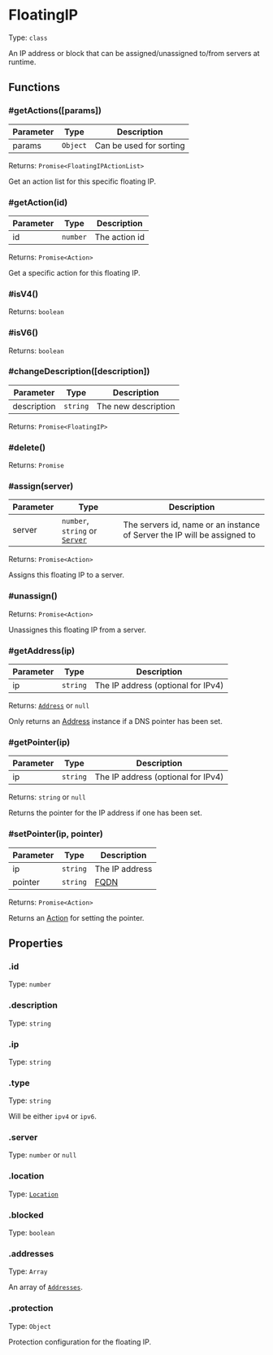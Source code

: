 # FloatingIP

Type: `class`

An IP address or block that can be assigned/unassigned to/from servers at runtime.

## Functions

### \#getActions([params])

| Parameter | Type     | Description             |
| --------- | -------- | ----------------------- |
| params    | `Object` | Can be used for sorting |

Returns: `Promise<FloatingIPActionList>`

Get an action list for this specific floating IP.

### \#getAction(id)

| Parameter | Type     | Description   |
| --------- | -------- | ------------- |
| id        | `number` | The action id |

Returns: `Promise<Action>`

Get a specific action for this floating IP.

### \#isV4()

Returns: `boolean`

### \#isV6()

Returns: `boolean`

### \#changeDescription([description])

| Parameter   | Type     | Description         |
| ----------- | -------- | ------------------- |
| description | `string` | The new description |

Returns: `Promise<FloatingIP>`

### \#delete()

Returns: `Promise`

### \#assign(server)

| Parameter | Type                                        | Description                                                              |
| --------- | ------------------------------------------- | ------------------------------------------------------------------------ |
| server    | `number`, `string` or [`Server`](../servers/server.md) | The servers id, name or an instance of Server the IP will be assigned to |

Returns: `Promise<Action>`

Assigns this floating IP to a server.

### \#unassign()

Returns: `Promise<Action>`

Unassignes this floating IP from a server.

### \#getAddress(ip)

| Parameter | Type     | Description                        |
| --------- | -------- | ---------------------------------- |
| ip        | `string` | The IP address (optional for IPv4) |

Returns: [`Address`](../misc/address.md) or `null`

Only returns an [Address](../misc/address.md) instance if a DNS pointer has been set.

### \#getPointer(ip)

| Parameter | Type     | Description                        |
| --------- | -------- | ---------------------------------- |
| ip        | `string` | The IP address (optional for IPv4) |

Returns: `string` or `null`

Returns the pointer for the IP address if one has been set.

### \#setPointer(ip, pointer)

| Parameter | Type     | Description                                                       |
| --------- | -------- | ----------------------------------------------------------------- |
| ip        | `string` | The IP address                                                    |
| pointer   | `string` | [FQDN](https://en.wikipedia.org/wiki/Fully_qualified_domain_name) |

Returns: `Promise<Action>`

Returns an [Action](../actions/action.md) for setting the pointer.

## Properties

### .id

Type: `number`

### .description

Type: `string`

### .ip

Type: `string`

### .type

Type: `string`

Will be either `ipv4` or `ipv6`.

### .server

Type: `number` or `null`

### .location

Type: [`Location`](../locations/location.md)

### .blocked

Type: `boolean`

### .addresses

Type: `Array`

An array of [`Addresses`](../misc/address.md).

### .protection

Type: `Object`

Protection configuration for the floating IP.
